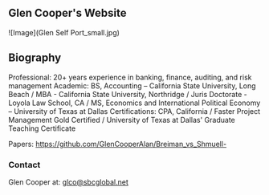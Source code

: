 ## Glen Cooper's Website
![Image](Glen Self Port_small.jpg)
## Biography
Professional: 20+ years experience in banking, finance, auditing, and risk management
Academic: BS, Accounting – California State University, Long Beach /  MBA - California State University, Northridge / Juris Doctorate - Loyola Law School, CA / MS, Economics and International Political Economy – University of Texas at Dallas
Certifications: CPA, California / Faster Project Management Gold Certified / University of Texas at Dallas' Graduate Teaching Certificate

Papers: https://github.com/GlenCooperAlan/Breiman_vs_Shmuell-


### Contact
Glen Cooper at: glco@sbcglobal.net

